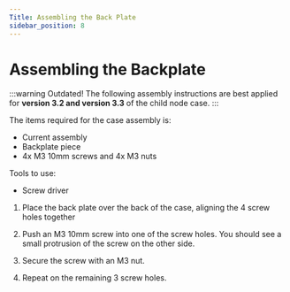 ```yaml
---
Title: Assembling the Back Plate
sidebar_position: 8
---
```


# Assembling the Backplate

:::warning Outdated!
The following assembly instructions are best applied for **version 3.2 and version 3.3** of the child node case.
:::

The items required for the case assembly is:

- Current assembly
- Backplate piece
- 4x M3 10mm screws and 4x M3 nuts

Tools to use:

- Screw driver

1. Place the back plate over the back of the case, aligning the 4 screw holes together

2. Push an M3 10mm screw into one of the screw holes. You should see a small protrusion of the screw on the other side.

3. Secure the screw with an M3 nut.

4. Repeat on the remaining 3 screw holes.
